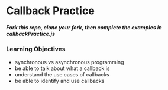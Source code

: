 Callback Practice
====================
##### Fork this repo, clone your fork, then complete the examples in callbackPractice.js

### Learning Objectives
  - synchronous vs asynchronous programming
  - be able to talk about what a callback is
  - understand the use cases of callbacks
  - be able to identify and use callbacks


